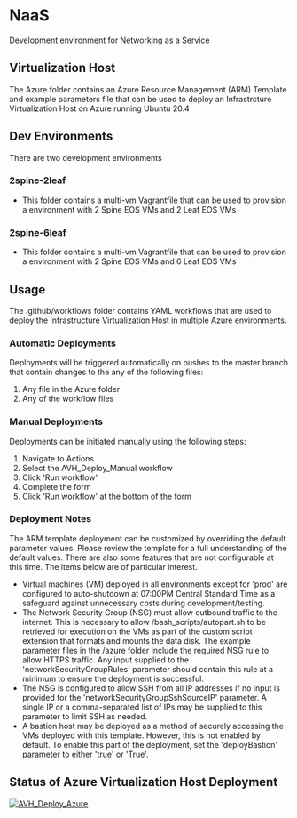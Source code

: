 # NaaS
Development environment for Networking as a Service

## Virtualization Host
The Azure folder contains an Azure Resource Management (ARM) Template and example parameters file that can be used to deploy an Infrastrcture Virtualization Host on Azure running Ubuntu 20.4

## Dev Environments

There are two development environments

### 2spine-2leaf
- This folder contains a multi-vm Vagrantfile that can be used to provision a environment with 2 Spine EOS VMs and 2 Leaf EOS VMs
### 2spine-6leaf
- This folder contains a multi-vm Vagrantfile that can be used to provision a environment with 2 Spine EOS VMs and 6 Leaf EOS VMs


## Usage
The .github/workflows folder contains YAML workflows that are used to deploy the Infrastructure Virtualization Host in multiple Azure environments.

### Automatic Deployments
Deployments will be triggered automatically on pushes to the master branch that contain changes to the any of the following files:

1. Any file in the Azure folder
2. Any of the workflow files

### Manual Deployments
Deployments can be initiated manually using the following steps:

1. Navigate to Actions
2. Select the AVH_Deploy_Manual workflow
3. Click 'Run workflow'
4. Complete the form
5. Click 'Run workflow' at the bottom of the form

### Deployment Notes
The ARM template deployment can be customized by overriding the default parameter values. Please review the template for a full understanding of the default values. There are also some features that are not configurable at this time. The items below are of particular interest.

* Virtual machines (VM) deployed in all environments except for 'prod' are configured to auto-shutdown at 07:00PM Central Standard Time as a safeguard against unnecessary costs during development/testing.
* The Network Security Group (NSG) must allow outbound traffic to the internet. This is necessary to allow /bash_scripts/autopart.sh to be retrieved for execution on the VMs as part of the custom script extension that formats and mounts the data disk. The example parameter files in the /azure folder include the required NSG rule to allow HTTPS traffic. Any input supplied to the 'networkSecurityGroupRules' parameter should contain this rule at a minimum to ensure the deployment is successful.
* The NSG is configured to allow SSH from all IP addresses if no input is provided for the 'networkSecurityGroupSshSourceIP' parameter. A single IP or a comma-separated list of IPs may be supplied to this parameter to limit SSH as needed.
* A bastion host may be deployed as a method of securely accessing the VMs deployed with this template. However, this is not enabled by default. To enable this part of the deployment, set the 'deployBastion' parameter to either 'true' or 'True'.



## Status of Azure Virtualization Host Deployment
[![AVH_Deploy_Azure](https://github.com/Nchaos/NaaS/actions/workflows/avh_deploy.azure.yml/badge.svg?branch=master)](https://github.com/Nchaos/NaaS/actions/workflows/avh_deploy.azure.yml)